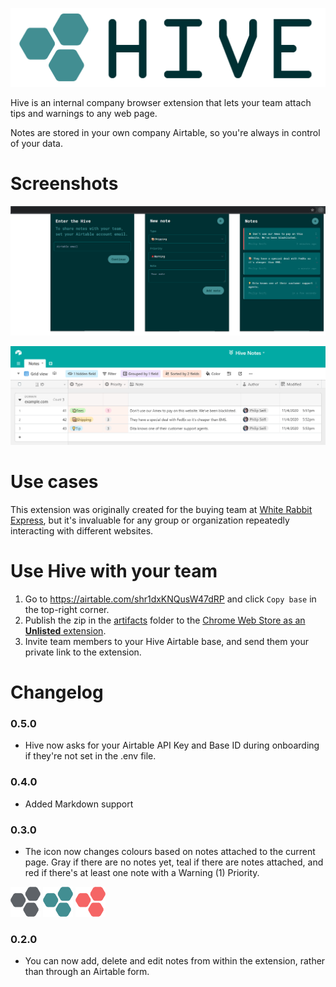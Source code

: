 ![Hive Notes](readme/logo.png)

Hive is an internal company browser extension that lets your team attach tips and warnings to any web page.

Notes are stored in your own company Airtable, so you're always in control of your data.

# Screenshots

![Hive Notes Chrome Extension](readme/screenshot-extension.png)

![Hive Notes Airtable](readme/screenshot-airtable.png)

# Use cases

This extension was originally created for the buying team at [White Rabbit Express](https://www.whiterabbitexpress.com/), but it's invaluable for any group or organization repeatedly interacting with different websites.

# Use Hive with your team
1. Go to https://airtable.com/shr1dxKNQusW47dRP and click `Copy base` in the top-right corner.
2. Publish the zip in the [artifacts](artifacts) folder to the [Chrome Web Store as an **Unlisted** extension](https://support.google.com/chrome/a/answer/2714278?hl=en).
3. Invite team members to your Hive Airtable base, and send them your private link to the extension.

# Changelog
### 0.5.0
- Hive now asks for your Airtable API Key and Base ID during onboarding if they're not set in the .env file.

### 0.4.0
- Added Markdown support

### 0.3.0
- The icon now changes colours based on notes attached to the current page. Gray if there are no notes yet, teal if there are notes attached, and red if there's at least one note with a Warning (1) Priority.

![Hive icon - No notes](public/icons/48.png) ![Hive icon - Notes](public/icons/48-on.png) ![Hive icon - Warning note](public/icons/48-warning.png)

### 0.2.0
- You can now add, delete and edit notes from within the extension, rather than through an Airtable form.
